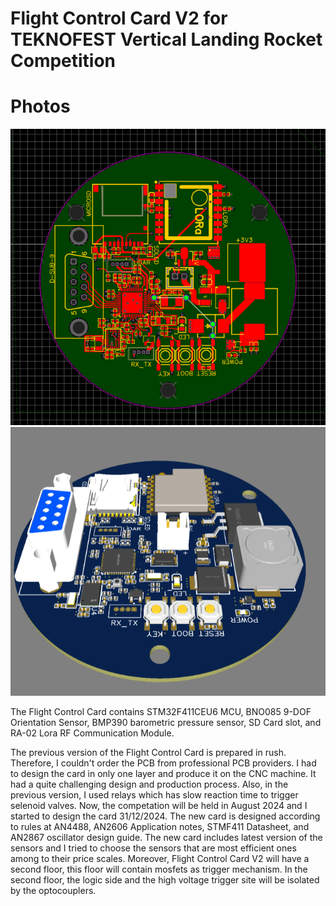 # Flight Control Card V2 for TEKNOFEST Vertical Landing Rocket Competition
# Photos
<p align="left">
<img src="https://github.com/AlihealGit/AlicanUcarPortfolio/blob/main/RocketCardV2/Board.png">
<img src="https://github.com/AlihealGit/AlicanUcarPortfolio/blob/main/RocketCardV2/3D.png">

</p>

The Flight Control Card contains STM32F411CEU6 MCU, BNO085 9-DOF Orientation Sensor, BMP390 barometric pressure sensor, SD Card slot, and RA-02 Lora RF Communication Module.

The previous version of the Flight Control Card is prepared in rush. Therefore, I couldn't order the PCB from professional PCB providers. I had to design the card in only one layer and produce it on the CNC machine. It had a quite challenging design and production process. Also, in the previous version, I used relays which has slow reaction time to trigger selenoid valves. Now, the competation will be held in August 2024 and I started to design the card 31/12/2024. The new card is designed according to rules at AN4488, AN2606 Application notes, STMF411 Datasheet, and AN2867 oscillator design guide. The new card includes latest version of the sensors and I tried to choose the sensors that are most efficient ones among to their price scales. Moreover, Flight Control Card V2 will have a second floor, this floor will contain mosfets as trigger mechanism. In the second floor, the logic side and the high voltage trigger site will be isolated by the optocouplers.
